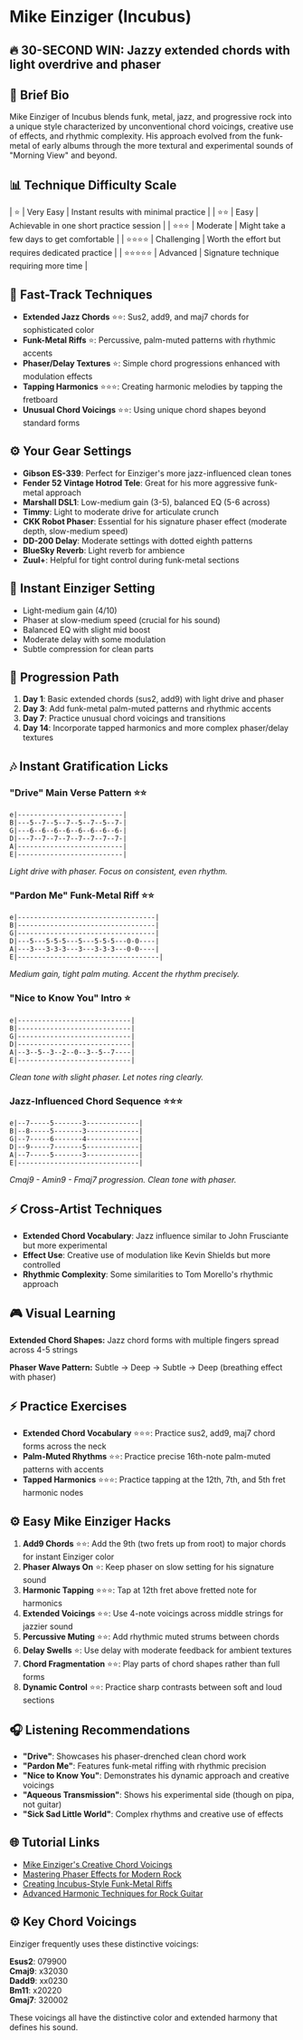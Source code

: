 # Mike Einziger (Incubus)

## 🔥 30-SECOND WIN: Jazzy extended chords with light overdrive and phaser

## 🎸 Brief Bio
Mike Einziger of Incubus blends funk, metal, jazz, and progressive rock into a unique style characterized by unconventional chord voicings, creative use of effects, and rhythmic complexity. His approach evolved from the funk-metal of early albums through the more textural and experimental sounds of "Morning View" and beyond.

## 📊 Technique Difficulty Scale
| ⭐ | Very Easy | Instant results with minimal practice |
| ⭐⭐ | Easy | Achievable in one short practice session |
| ⭐⭐⭐ | Moderate | Might take a few days to get comfortable |
| ⭐⭐⭐⭐ | Challenging | Worth the effort but requires dedicated practice |
| ⭐⭐⭐⭐⭐ | Advanced | Signature technique requiring more time |

## 🚀 Fast-Track Techniques
- **Extended Jazz Chords** ⭐⭐: Sus2, add9, and maj7 chords for sophisticated color
- **Funk-Metal Riffs** ⭐: Percussive, palm-muted patterns with rhythmic accents
- **Phaser/Delay Textures** ⭐: Simple chord progressions enhanced with modulation effects
- **Tapping Harmonics** ⭐⭐⭐: Creating harmonic melodies by tapping the fretboard
- **Unusual Chord Voicings** ⭐⭐: Using unique chord shapes beyond standard forms

## ⚙️ Your Gear Settings
- **Gibson ES-339**: Perfect for Einziger's more jazz-influenced clean tones
- **Fender 52 Vintage Hotrod Tele**: Great for his more aggressive funk-metal approach
- **Marshall DSL1**: Low-medium gain (3-5), balanced EQ (5-6 across)
- **Timmy**: Light to moderate drive for articulate crunch
- **CKK Robot Phaser**: Essential for his signature phaser effect (moderate depth, slow-medium speed)
- **DD-200 Delay**: Moderate settings with dotted eighth patterns
- **BlueSky Reverb**: Light reverb for ambience
- **Zuul+**: Helpful for tight control during funk-metal sections

## 📱 Instant Einziger Setting
- Light-medium gain (4/10)
- Phaser at slow-medium speed (crucial for his sound)
- Balanced EQ with slight mid boost
- Moderate delay with some modulation
- Subtle compression for clean parts

## 🔄 Progression Path
1. **Day 1**: Basic extended chords (sus2, add9) with light drive and phaser
2. **Day 3**: Add funk-metal palm-muted patterns and rhythmic accents
3. **Day 7**: Practice unusual chord voicings and transitions
4. **Day 14**: Incorporate tapped harmonics and more complex phaser/delay textures

## 🎶 Instant Gratification Licks

### "Drive" Main Verse Pattern ⭐⭐
```tab
e|--------------------------|
B|---5--7--5--7--5--7--5--7-|
G|---6--6--6--6--6--6--6--6-|
D|---7--7--7--7--7--7--7--7-|
A|--------------------------|
E|--------------------------|
```
*Light drive with phaser. Focus on consistent, even rhythm.*

### "Pardon Me" Funk-Metal Riff ⭐⭐
```tab
e|----------------------------------|
B|----------------------------------|
G|----------------------------------|
D|---5---5-5-5---5---5-5-5---0-0----|
A|---3---3-3-3---3---3-3-3---0-0----|
E|-----------------------------------| 
```
*Medium gain, tight palm muting. Accent the rhythm precisely.*

### "Nice to Know You" Intro ⭐
```tab
e|----------------------------|
B|----------------------------|
G|----------------------------|
D|----------------------------|
A|--3--5--3--2--0--3--5--7----|
E|----------------------------|
```
*Clean tone with slight phaser. Let notes ring clearly.*

### Jazz-Influenced Chord Sequence ⭐⭐⭐
```tab
e|--7-----5-------3-------------|
B|--8-----5-------3-------------|
G|--7-----6-------4-------------|
D|--9-----7-------5-------------|
A|--7-----5-------3-------------|
E|------------------------------|
```
*Cmaj9 - Amin9 - Fmaj7 progression. Clean tone with phaser.*

## ⚡ Cross-Artist Techniques
- **Extended Chord Vocabulary**: Jazz influence similar to John Frusciante but more experimental
- **Effect Use**: Creative use of modulation like Kevin Shields but more controlled
- **Rhythmic Complexity**: Some similarities to Tom Morello's rhythmic approach

## 🎮 Visual Learning
**Extended Chord Shapes:**
Jazz chord forms with multiple fingers spread across 4-5 strings

**Phaser Wave Pattern:**
Subtle → Deep → Subtle → Deep (breathing effect with phaser)

## ⚡ Practice Exercises
- **Extended Chord Vocabulary** ⭐⭐⭐: Practice sus2, add9, maj7 chord forms across the neck
- **Palm-Muted Rhythms** ⭐⭐: Practice precise 16th-note palm-muted patterns with accents
- **Tapped Harmonics** ⭐⭐⭐: Practice tapping at the 12th, 7th, and 5th fret harmonic nodes

## ⚙️ Easy Mike Einziger Hacks
1. **Add9 Chords** ⭐⭐: Add the 9th (two frets up from root) to major chords for instant Einziger color
2. **Phaser Always On** ⭐: Keep phaser on slow setting for his signature sound
3. **Harmonic Tapping** ⭐⭐⭐: Tap at 12th fret above fretted note for harmonics
4. **Extended Voicings** ⭐⭐: Use 4-note voicings across middle strings for jazzier sound
5. **Percussive Muting** ⭐⭐: Add rhythmic muted strums between chords
6. **Delay Swells** ⭐: Use delay with moderate feedback for ambient textures
7. **Chord Fragmentation** ⭐⭐: Play parts of chord shapes rather than full forms
8. **Dynamic Control** ⭐⭐: Practice sharp contrasts between soft and loud sections

## 🎧 Listening Recommendations
- **"Drive"**: Showcases his phaser-drenched clean chord work
- **"Pardon Me"**: Features funk-metal riffing with rhythmic precision
- **"Nice to Know You"**: Demonstrates his dynamic approach and creative voicings
- **"Aqueous Transmission"**: Shows his experimental side (though on pipa, not guitar)
- **"Sick Sad Little World"**: Complex rhythms and creative use of effects

## 🌐 Tutorial Links
- [Mike Einziger's Creative Chord Voicings](https://www.youtube.com/einziger-chord-voicings)
- [Mastering Phaser Effects for Modern Rock](https://www.premierguitar.com/phaser-techniques)
- [Creating Incubus-Style Funk-Metal Riffs](https://www.guitarworld.com/incubus-riff-guide)
- [Advanced Harmonic Techniques for Rock Guitar](https://www.ultimate-guitar.com/harmonic-techniques)

## ⚙️ Key Chord Voicings
Einziger frequently uses these distinctive voicings:

**Esus2**: 079900  
**Cmaj9**: x32030  
**Dadd9**: xx0230  
**Bm11**: x20220  
**Gmaj7**: 320002

These voicings all have the distinctive color and extended harmony that defines his sound.